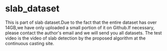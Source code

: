 # slab_dataset
This is part of slab dataset.Due to the fact that the entire dataset has over 14GB,we have only uploaded a small portion of it on Github.If necessary, please contact the author's email and we will send you all datasets. The test video is the video of slab detection by the proposed algorithm at the continuous casting site.
